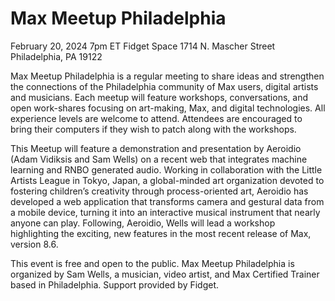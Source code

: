 # Max Meetup Philadelphia

February 20, 2024
7pm ET
Fidget Space
1714 N. Mascher Street
Philadelphia, PA 19122

Max Meetup Philadelphia is a regular meeting to share ideas and strengthen the connections of the Philadelphia community of Max users, digital artists and musicians. Each meetup will feature workshops, conversations, and open work-shares focusing on art-making, Max, and digital technologies. All experience levels are welcome to attend. Attendees are encouraged to bring their computers if they wish to patch along with the workshops.

This Meetup will feature a demonstration and presentation by Aeroidio (Adam Vidiksis and Sam Wells) on a recent web that integrates machine learning and RNBO generated audio. Working in collaboration with the Little Artists League in Tokyo, Japan, a global-minded art organization devoted to fostering children’s creativity through process-oriented art, Aeroidio has developed a web application that transforms camera and gestural data from a mobile device, turning it into an interactive musical instrument that nearly anyone can play.
Following, Aeroidio, Wells will lead a workshop highlighting the exciting, new features in the most recent release of Max, version 8.6.

This event is free and open to the public.
Max Meetup Philadelphia is organized by Sam Wells, a musician, video artist, and Max Certified Trainer based in Philadelphia.
Support provided by Fidget.
